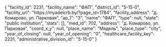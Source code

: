 {
    "facility_id": 2231,
    "facility_name": "ФАП",
    "district_id": "5-15-0",
    "facility_url": "https:\/\/myadelcrb.by\/?page_id=1784",
    "facility_address": "д. Комарово, ул. Парковая",
    "ap_1": "3",
    "name": "ФАП",
    "type": null,
    "state": "public institution",
    "stats": [],
    "med_id": 702,
    "address": "д. Комарово, ул. Парковая",
    "coord_x_y": null,
    "place_name": "Мядель",
    "place_type": "city",
    "year_of_closing": null,
    "year_of_opening": "0",
    "healthcare_facility_key": 2231,
    "administrative_division_id": "5-15-0"
}